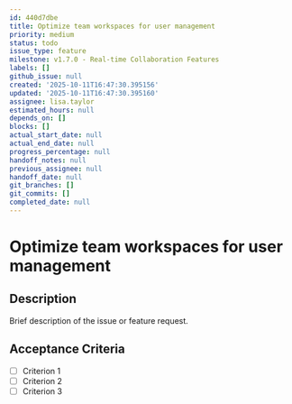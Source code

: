 ```yaml
---
id: 440d7dbe
title: Optimize team workspaces for user management
priority: medium
status: todo
issue_type: feature
milestone: v1.7.0 - Real-time Collaboration Features
labels: []
github_issue: null
created: '2025-10-11T16:47:30.395156'
updated: '2025-10-11T16:47:30.395160'
assignee: lisa.taylor
estimated_hours: null
depends_on: []
blocks: []
actual_start_date: null
actual_end_date: null
progress_percentage: null
handoff_notes: null
previous_assignee: null
handoff_date: null
git_branches: []
git_commits: []
completed_date: null
---
```


# Optimize team workspaces for user management

## Description

Brief description of the issue or feature request.

## Acceptance Criteria

- [ ] Criterion 1
- [ ] Criterion 2
- [ ] Criterion 3